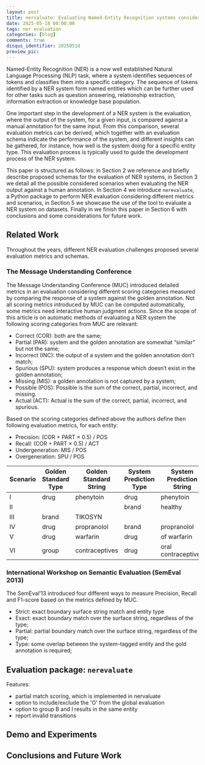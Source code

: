 ```yaml
---
layout: post
title: nervaluate: Evaluating Named-Entity Recognition systems considering partial entity matching
date: 2025-05-18 00:00:00
tags: ner evaluation
categories: [blog]
comments: true
disqus_identifier: 20250518
preview_pic: 
---
```


Named-Entity Recognition (NER) is a now well established Natural Language Processing (NLP) task, where a system identifies sequences of tokens and classifies them into a specific category. The sequence of tokens identified by a NER system form named entities which can be further used for other tasks such as question answering, relationship extraction, information extraction or knowledge base population.

One important step in the development of a NER system is the evaluation, where the output of the system, for a given input, is compared against a manual annotation for the same input. From this comparison, several evaluation metrics can be derived, which together with an evaluation schema indicate the performance of the system, and different insights can be gathered, for instance, how well is the system doing for a specific entity type. This evaluation process is typically used to guide the development process of the NER system.

This paper is structured as follows: in Section 2 we reference and briefly describe proposed schemas for the evaluation of NER systems, in Section 3 we detail all the possible considered scenarios when evaluating the NER output against a human annotation. In Section 4 we introduce `nerevaluate`, a Python package to perform NER evaluation considering different metrics and scenarios, in Section 5 we showcase the use of the tool to evaluate a NER system on datasets. Finally in we finish this paper in Section 6 with conclusions and some considerations for future work.

## Related Work

Throughout the years, different NER evaluation challenges proposed several evaluation metrics and schemas.

### The Message Understanding Conference

The Message Understanding Conference (MUC) introduced detailed metrics in an evaluation considering different scoring categories measured by comparing the response of a system against the golden annotation. Not all scoring metrics introduced by MUC can be computed automatically, some metrics need interactive human judgment actions. Since the scope of this article is on automatic methods of evaluating a NER system the following scoring categories from MUC are relevant:

- Correct (COR): both are the same;
- Partial (PAR): system and the golden annotation are somewhat “similar” but not the same;
- Incorrect (INC): the output of a system and the golden annotation don’t match;
- Spurious (SPU): system produces a response which doesn’t exist in the golden annotation;
- Missing (MIS): a golden annotation is not captured by a system;
- Possible (POS): Possible is the sum of the correct, partial, incorrect, and missing.
- Actual (ACT): Actual is the sum of the correct, partial, incorrect, and spurious.

Based on the scoring categories defined above the authors define then following evaluation metrics, for each entity:

- Precision: (COR + PART × 0.5) / POS
- Recall: (COR + PART × 0.5) / ACT
- Undergeneration: MIS / POS
- Overgeneration: SPU / POS

| Scenario | Golden Standard Type | Golden Standard String | System Prediction Type | System Prediction String | Evaluation Schema Type | Evaluation Schema Partial | Evaluation Schema Exact | Evaluation Schema Strict |
|----------|----------------------|------------------------|------------------------|--------------------------|------------------------|---------------------------|-------------------------|--------------------------|
| I        | drug                 | phenytoin              | drug                   | phenytoin                | COR                    | COR                       | COR                     | COR                      |
| II       |                      |                        | brand                  | healthy                  | SPU                    | SPU                       | SPU                     | SPU                      |
| III      | brand                | TIKOSYN                |                        |                          | MIS                    | MIS                       | MIS                     | MIS                      |
| IV       | drug                 | propranolol            | brand                  | propranolol              | INC                    | COR                       | COR                     | INC                      |
| V        | drug                 | warfarin               | drug                   | of warfarin              | COR                    | PAR                       | INC                     | INC                      |
| VI       | group                | contraceptives         | drug                   | oral contraceptives      | INC                    | PAR                       | INC                     | INC                      |

### International Workshop on Semantic Evaluation (SemEval 2013)

The SemEval’13 introduced four different ways to measure Precision, Recall and F1-score based on the metrics defined by MUC.

- Strict: exact boundary surface string match and entity type
- Exact: exact boundary match over the surface string, regardless of the type;
- Partial: partial boundary match over the surface string, regardless of the type;
- Type: some overlap between the system-tagged entity and the gold annotation is required;

## Evaluation package: `nerevaluate`

Features:
- partial match scoring, which is implemented in nervaluate
- option to include/exclude the 'O' from the global evaluation
- option to group B and I results in the same entity
- report invalid transitions

## Demo and Experiments

## Conclusions and Future Work

